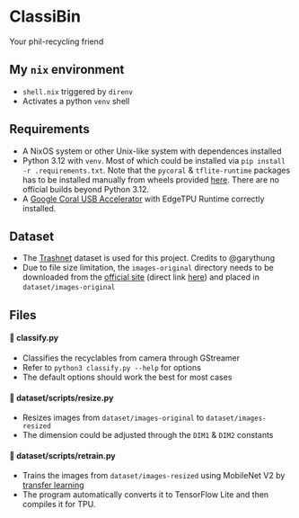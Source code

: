 # ClassiBin

Your phil-recycling friend

## My `nix` environment
* `shell.nix` triggered by `direnv`
* Activates a python `venv` shell

## Requirements
* A NixOS system or other Unix-like system with dependences installed
* Python 3.12 with `venv`. Most of which could be installed via `pip install -r .requirements.txt`. Note that the `pycoral` & `tflite-runtime` packages has to be installed manually from wheels provided [here](https://github.com/virnik0/pycoral_builds). There are no official builds beyond Python 3.12.
* A [Google Coral USB Accelerator](https://coral.ai/products/accelerator) with EdgeTPU Runtime correctly installed.

## Dataset
* The [Trashnet](https://github.com/garythung/trashnet) dataset is used for this project. Credits to @garythung
* Due to file size limitation, the `images-original` directory needs to be downloaded from the [official site](https://huggingface.co/datasets/garythung/trashnet/tree/main) (direct link [here](https://huggingface.co/datasets/garythung/trashnet/blob/main/dataset-original.zip)) and placed in `dataset/images-original`

## Files

#### 📜 classify.py
* Classifies the recyclables from camera through GStreamer
* Refer to `python3 classify.py --help` for options
* The default options should work the best for most cases

#### 📜 dataset/scripts/resize.py
* Resizes images from `dataset/images-original` to `dataset/images-resized`
* The dimension could be adjusted through the `DIM1` & `DIM2` constants

#### 📜 dataset/scripts/retrain.py
* Trains the images from `dataset/images-resized` using MobileNet V2 by [transfer learning](https://coral.ai/docs/edgetpu/models-intro/#transfer-learning)
* The program automatically converts it to TensorFlow Lite and then compiles it for TPU.
